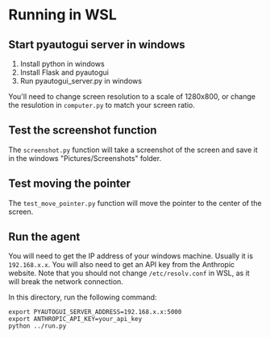 # Running in WSL


## Start pyautogui server in windows

1. Install python in windows
2. Install Flask and pyautogui
3. Run pyautogui_server.py in windows


You'll need to change screen resolution to a scale of 1280x800,
or change the resulotion in `computer.py` to match your screen ratio.

## Test the screenshot function

The `screenshot.py` function will take a screenshot of the
screen and save it in the windows "Pictures/Screenshots" folder.

## Test moving the pointer

The `test_move_pointer.py` function will move the pointer to the
center of the screen.

## Run the agent

You will need to get the IP address of your windows machine. Usually it is
`192.168.x.x`. You will also need to get an API key from the Anthropic website.
Note that you should not change `/etc/resolv.conf` in WSL, as it will break the
network connection.


In this directory, run the following command:

```
export PYAUTOGUI_SERVER_ADDRESS=192.168.x.x:5000
export ANTHROPIC_API_KEY=your_api_key
python ../run.py
```


